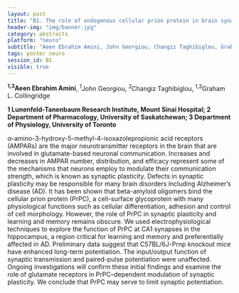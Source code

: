 ```yaml
---
layout: post
title: "B1. The role of endogenous cellular prion protein in brain synaptic function"
header-img: "img/banner.jpg"
category: abstracts
platform: "neuro"
subtitle: "Aeen Ebrahim Amini, John Georgiou, Changiz Taghibiglou, Graham L. Collingridge"
tags: poster neuro
session_id: B1
visible: true
---
```

**<sup>1,3</sup>Aeen Ebrahim Amini**, <sup>1</sup>John Georgiou, <sup>2</sup>Changiz Taghibiglou, <sup>1,3</sup>Graham L. Collingridge

__1 Lunenfeld-Tanenbaum Research Institute, Mount Sinai Hospital; 2 Department of Pharmacology, University of Saskatchewan; 3 Department of Physiology, University of Toronto__

α-amino-3-hydroxy-5-methyl-4-isoxazolepropionic acid receptors (AMPARs) are the major neurotransmitter receptors in the brain that are involved in glutamate-based neuronal communication. Increases and decreases in AMPAR number, distribution, and efficacy represent some of the mechanisms that neurons employ to modulate their communication strength, which is known as synaptic plasticity. Defects in synaptic plasticity may be responsible for many brain disorders including Alzheimer’s disease (AD). It has been shown that beta-amyloid oligomers bind the cellular prion protein (PrPC), a cell-surface glycoprotein with many physiological functions such as cellular differentiation, adhesion and control of cell morphology. However, the role of PrPC in synaptic plasticity and learning and memory remains obscure. We used electrophysiological techniques to explore the function of PrPC at CA1 synapses in the hippocampus, a region critical for learning and memory and preferentially affected in AD. Preliminary data suggest that C57BL/6J-Prnp knockout mice have enhanced long-term potentiation.  The input/output function of synaptic transmission and paired-pulse potentiation were unaffected.  Ongoing investigations will confirm these initial findings and examine the role of glutamate receptors in PrPC–dependent modulation of synaptic plasticity. We conclude that PrPC may serve to limit synaptic potentiation. 